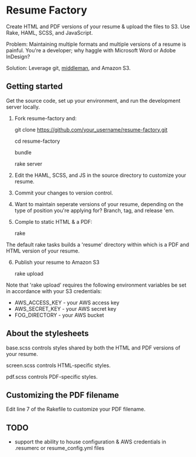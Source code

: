 # Resume Factory

Create HTML and PDF versions of your resume & upload the files to S3. Use Rake, HAML, SCSS, and JavaScript.

Problem: Maintaining multiple formats and multiple versions of a resume is painful. You're a developer; why haggle with Microsoft Word or Adobe InDesign?

Solution: Leverage git, [middleman](http://middlemanapp.com), and Amazon S3.

## Getting started

Get the source code, set up your environment, and run the development server locally.

1. Fork resume-factory and:

    git clone https://github.com/your_username/resume-factory.git

    cd resume-factory
  
    bundle
  
    rake server

2. Edit the HAML, SCSS, and JS in the source directory to customize your resume.

3. Commit your changes to version control.

4. Want to maintain seperate versions of your resume, depending on the type of position you're applying for? Branch, tag, and release 'em.

5. Comple to static HTML & a PDF:

    rake

  The default rake tasks builds a 'resume' directory within which is a PDF and HTML version of your resume.

6. Publish your resume to Amazon S3

    rake upload

  Note that 'rake upload' requires the following environment variables be set in accordance with your S3 credentials:

- AWS_ACCESS_KEY - your AWS access key
- AWS_SECRET_KEY - your AWS secret key
- FOG_DIRECTORY - your AWS bucket

## About the stylesheets

base.scss controls styles shared by both the HTML and PDF versions of your resume.

screen.scss controls HTML-specific styles.

pdf.scss controls PDF-specific styles.

## Customizing the PDF filename

Edit line 7 of the Rakefile to customize your PDF filename.

## TODO

- support the ability to house configuration & AWS credentials in .resumerc or resume_config.yml files
